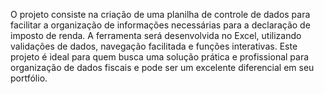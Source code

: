 O projeto consiste na criação de uma planilha de controle de dados para facilitar a organização de informações necessárias para a declaração de imposto de renda. A ferramenta será desenvolvida no Excel, utilizando validações de dados, navegação facilitada e funções interativas. Este projeto é ideal para quem busca uma solução prática e profissional para organização de dados fiscais e pode ser um excelente diferencial em seu portfólio.
